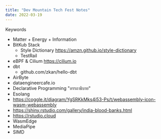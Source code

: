 ```yaml
---
title: "Dev Mountain Tech Fest Notes"
date: 2022-03-19
---
```


Keywords
- Matter + Energy + Information
- BitKub Stack
  - Style Dictionary https://amzn.github.io/style-dictionary
  - TestRail
- eBPF & Cilium https://cilium.io
- dbt
  - github.com/zkan/hello-dbt
- AirByte
- dataengineercafe.io
- Declarative Programming "อรรถาธิบาย"
- Esolang
- https://coggle.it/diagram/YgSRKkMks4i53-Ps/t/webassembly-icon-wasm-webassembly
- https://shiny.rstudio.com/gallery/india-blood-banks.html
- https://rstudio.cloud
- WasmEdge
- MediaPipe
- SIMD